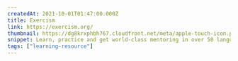 ```yaml
---
createdAt: 2021-10-01T01:47:00.000Z
title: Exercism
link: https://exercism.org/
thumbnail: https://dg8krxphbh767.cloudfront.net/meta/apple-touch-icon.png
snippet: Learn, practice and get world-class mentoring in over 50 languages. 100% free.
tags: ["learning-resource"]
---
```

